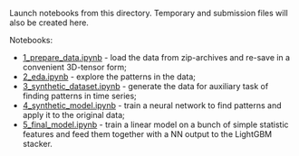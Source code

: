 Launch notebooks from this directory. Temporary and submission files will also be created here.

Notebooks:
* [1_prepare_data.ipynb](1_prepare_data.ipynb) - load the data from zip-archives and re-save in a convenient 3D-tensor form;
* [2_eda.ipynb](2_eda.ipynb) - explore the patterns in the data;
* [3_synthetic_dataset.ipynb](3_synthetic_dataset.ipynb) - generate the data for auxiliary task of finding patterns in time series;
* [4_synthetic_model.ipynb](4_synthetic_model.ipynb) - train a neural network to find patterns and apply it to the original data;
* [5_final_model.ipynb](5_final_model.ipynb) - train a linear model on a bunch of simple statistic features and feed them together with a NN output to the LightGBM stacker.
